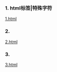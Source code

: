 ### 1. html标签|特殊字符
[1.html](https://www.hujinya.com/html/1.html)

### 2. 
[2.html](https://www.hujinya.com/html/2.html)

### 3. 
[3.html](https://www.hujinya.com/html/3.html)